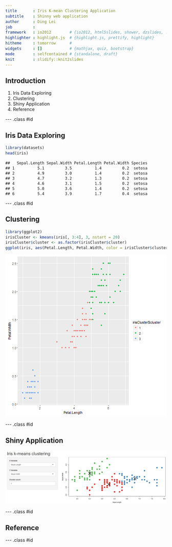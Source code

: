 ```yaml
---
title       : Iris K-mean Clustering Application
subtitle    : Shinny web application
author      : Ding Lei
job         : 
framework   : io2012        # {io2012, html5slides, shower, dzslides, ...}
highlighter : highlight.js  # {highlight.js, prettify, highlight}
hitheme     : tomorrow      # 
widgets     : []            # {mathjax, quiz, bootstrap}
mode        : selfcontained # {standalone, draft}
knit        : slidify::knit2slides
---
```


## Introduction

1. Iris Data Exploring
2. Clustering
3. Shiny Application
4. Reference

--- .class #id 

## Iris Data Exploring

```r
library(datasets)
head(iris)
```

```
##   Sepal.Length Sepal.Width Petal.Length Petal.Width Species
## 1          5.1         3.5          1.4         0.2  setosa
## 2          4.9         3.0          1.4         0.2  setosa
## 3          4.7         3.2          1.3         0.2  setosa
## 4          4.6         3.1          1.5         0.2  setosa
## 5          5.0         3.6          1.4         0.2  setosa
## 6          5.4         3.9          1.7         0.4  setosa
```

--- .class #id 

## Clustering

```r
library(ggplot2)
irisCluster <- kmeans(iris[, 3:4], 3, nstart = 20)
irisCluster$cluster <- as.factor(irisCluster$cluster)
ggplot(iris, aes(Petal.Length, Petal.Width, color = irisCluster$cluster)) + geom_point()
```

![plot of chunk unnamed-chunk-2](figure/unnamed-chunk-2-1.png)

--- .class #id 

## Shiny Application

![width](assets/img/kmeans.png)

--- .class #id 

## Reference



--- .class #id 




